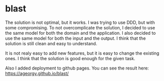 # blast

The solution is not optimal, but it works. I was trying to use DDD, but with some compromising. To not overcomplicate the solution, I decided to use the same model for both the domain and the application. I also decided to use the same model for both the input and the output. I think that the solution is still clean and easy to understand.

It is not realy easy to add new features, but it is easy to change the existing ones. I think that the solution is good enough for the given task.

Also I added deployment to github pages. You can see the result here: https://ageorgy.github.io/blast/